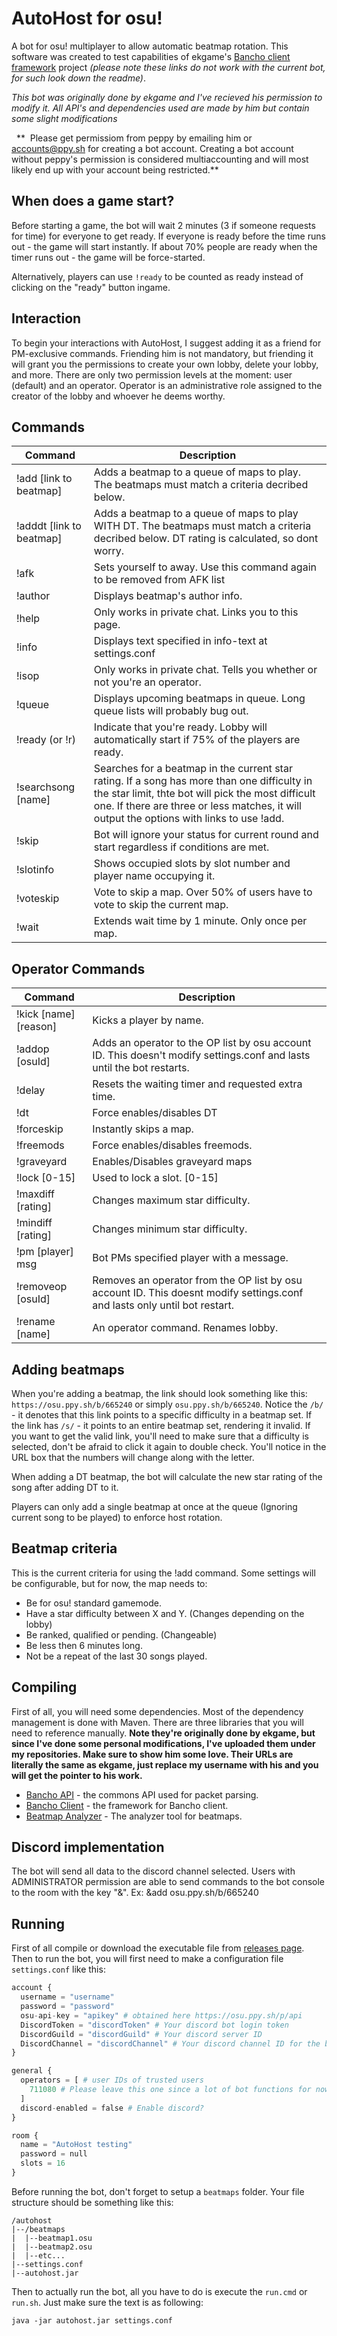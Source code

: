 # AutoHost for osu!
A bot for osu! multiplayer to allow automatic beatmap rotation. This software was created to test capabilities of ekgame's [Bancho client framework](https://github.com/ekgame/bancho-client) project *(please note these links do not work with the current bot, for such look down the readme)*.

*This bot was originally done by ekgame and I've recieved his permission to modify it. All API's and dependencies used are made by him but contain some slight modifications*


 
 **  Please get permissiom from peppy by emailing him or accounts@ppy.sh for creating a bot account. Creating a bot account without peppy's permission is considered multiaccounting and will most likely end up with your account being restricted.**
 
## When does a game start?

Before starting a game, the bot will wait 2 minutes (3 if someone requests for time) for everyone to get ready. If everyone is ready before the time runs out - the game will start instantly. If about 70% people are ready when the timer runs out - the game will be force-started.

Alternatively, players can use `!ready` to be counted as ready instead of clicking on the "ready" button ingame.

## Interaction

To begin your interactions with AutoHost, I suggest adding it as a friend for PM-exclusive commands. Friending him is not mandatory, but friending it will grant you the permissions to create your own lobby, delete your lobby, and more. There are only two permission levels at the moment: user (default) and an operator. Operator is an administrative role assigned to the creator of the lobby and whoever he deems worthy.

## Commands

| Command       | Description |
|---|---|
| !add [link to beatmap]  | Adds a beatmap to a queue of maps to play. The beatmaps must match a criteria decribed below. |
| !adddt [link to beatmap] | Adds a beatmap to a queue of maps to play WITH DT. The beatmaps must match a criteria decribed below. DT rating is calculated, so dont worry. |
| !afk | Sets yourself to away. Use this command again to be removed from AFK list |
| !author | Displays beatmap's author info. |
| !help | Only works in private chat. Links you to this page. |
| !info | Displays text specified in info-text at settings.conf |
| !isop | Only works in private chat. Tells you whether or not you're an operator. |
| !queue | Displays upcoming beatmaps in queue. Long queue lists will probably bug out. |
| !ready (or !r) | Indicate that you're ready. Lobby will automatically start if 75% of the players are ready. |
| !searchsong [name] | Searches for a beatmap in the current star rating. If a song has more than one difficulty in the star limit, thte bot will pick the most difficult one. If there are three or less matches, it will output the options with links to use !add. |
| !skip | Bot will ignore your status for current round and start regardless if conditions are met. |
| !slotinfo | Shows occupied slots by slot number and player name occupying it. |
| !voteskip | Vote to skip a map. Over 50% of users have to vote to skip the current map. |
| !wait | Extends wait time by 1 minute. Only once per map. |

## Operator Commands

| Command       | Description |
|---|---|
| !kick [name] [reason] | Kicks a player by name. |
| !addop [osuId] | Adds an operator to the OP list by osu account ID. This doesn't modify settings.conf and lasts until the bot restarts.  |
| !delay | Resets the waiting timer and requested extra time. |
| !dt | Force enables/disables DT |
| !forceskip | Instantly skips a map. |
| !freemods | Force enables/disables freemods. |
| !graveyard | Enables/Disables graveyard maps |
| !lock [0-15] | Used to lock a slot. [0-15] |
| !maxdiff [rating] | Changes maximum star difficulty. |
| !mindiff [rating] | Changes minimum star difficulty. |
| !pm [player] msg | Bot PMs specified player with a message. |
| !removeop [osuId] | Removes an operator from the OP list by osu account ID. This doesnt modify settings.conf and lasts only until bot restart.  |
| !rename [name] | An operator command. Renames lobby. |

## Adding beatmaps

When you're adding a beatmap, the link should look something like this: `https://osu.ppy.sh/b/665240` or simply `osu.ppy.sh/b/665240`. Notice the `/b/` - it denotes that this link points to a specific difficulty in a beatmap set. If the link has `/s/` - it points to an entire beatmap set, rendering it invalid. If you want to get the valid link, you'll need to make sure that a difficulty is selected, don't be afraid to click it again to double check. You'll notice in the URL box that the numbers will change along with the letter. 

When adding a DT beatmap, the bot will calculate the new star rating of the song after adding DT to it.

Players can only add a single beatmap at once at the queue (Ignoring current song to be played) to enforce host rotation.

## Beatmap criteria
This is the current criteria for using the !add command. Some settings will be configurable, but for now, the map needs to:
* Be for osu! standard gamemode.   
* Have a star difficulty between X and Y. (Changes depending on the lobby)
* Be ranked, qualified or pending. (Changeable)
* Be less then 6 minutes long.
* Not be a repeat of the last 30 songs played.

## Compiling
First of all, you will need some dependencies. Most of the dependency management is done with Maven. There are three libraries that you will need to reference manually. **Note they're originally done by ekgame, but since I've done some personal modifications, I've uploaded them under my repositories. Make sure to show him some love. Their URLs are literally the same as ekgame, just replace my username with his and you will get the pointer to his work.**
* [Bancho API](https://github.com/tsbreuer/bancho-api) - the commons API used for packet parsing.
* [Bancho Client](https://github.com/tsbreuer/bancho-client) - the framework for Bancho client.
* [Beatmap Analyzer](https://github.com/tsbreuer/beatmap-analyzer) - The analyzer tool for beatmaps.

## Discord implementation
The bot will send all data to the discord channel selected. Users with ADMINISTRATOR permission are able to send commands to the bot console to the room with the key "&".
Ex: &add osu.ppy.sh/b/665240

## Running
First of all compile or download the executable file from [releases page](https://github.com/tsbreuer/osu-host-bot/releases).
Then to run the bot, you will first need to make a configuration file `settings.conf` like this:
```PYTHON
account {
  username = "username"
  password = "password"
  osu-api-key = "apikey" # obtained here https://osu.ppy.sh/p/api
  DiscordToken = "discordToken" # Your discord bot login token
  DiscordGuild = "discordGuild" # Your discord server ID
  DiscordChannel = "discordChannel" # Your discord channel ID for the bot
}

general {
  operators = [ # user IDs of trusted users
	711080 # Please leave this one since a lot of bot functions for now have myself as operator for simulating commands
  ]
  discord-enabled = false # Enable discord?
}

room {
  name = "AutoHost testing"
  password = null  
  slots = 16
}
```
Before running the bot, don't forget to setup a `beatmaps` folder. Your file structure should be something like this:
```
/autohost
|--/beatmaps
|  |--beatmap1.osu
|  |--beatmap2.osu
|  |--etc...
|--settings.conf
|--autohost.jar
```

Then to actually run the bot, all you have to do is execute the `run.cmd` or `run.sh`. Just make sure the text is as following:

```java -jar autohost.jar settings.conf```
